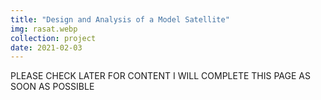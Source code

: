 ```yaml
---
title: "Design and Analysis of a Model Satellite"
img: rasat.webp
collection: project
date: 2021-02-03
---
```


PLEASE CHECK LATER FOR CONTENT
I WILL COMPLETE THIS PAGE AS SOON AS POSSIBLE
